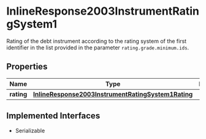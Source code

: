 

# InlineResponse2003InstrumentRatingSystem1

Rating of the debt instrument according to the rating system of the first identifier in the list provided in the parameter `rating.grade.minimum.ids`.

## Properties

Name | Type | Description | Notes
------------ | ------------- | ------------- | -------------
**rating** | [**InlineResponse2003InstrumentRatingSystem1Rating**](InlineResponse2003InstrumentRatingSystem1Rating.md) |  |  [optional]


## Implemented Interfaces

* Serializable


